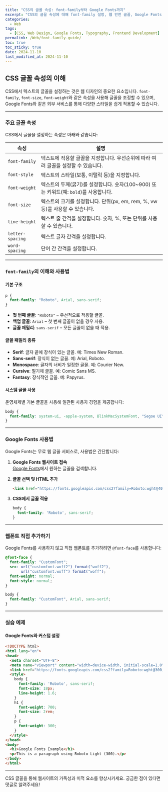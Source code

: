 ```yaml
---
title: "CSS의 글꼴 속성: font-family부터 Google Fonts까지"
excerpt: "CSS의 글꼴 속성에 대해 font-family 설정, 웹 안전 글꼴, Google Fonts 사용법 등을 알아봅니다."
categories:
  - Web
tags:
  - [CSS, Web Design, Google Fonts, Typography, Frontend Development]
permalink: /Web/font-family-guide/
toc: true
toc_sticky: true
date: 2024-11-10
last_modified_at: 2024-11-10
---
```


## CSS 글꼴 속성의 이해

CSS에서 텍스트의 글꼴을 설정하는 것은 웹 디자인의 중요한 요소입니다. `font-family`, `font-size`, `font-weight`와 같은 속성을 사용해 글꼴을 조정할 수 있으며, Google Fonts와 같은 외부 서비스를 통해 다양한 스타일을 쉽게 적용할 수 있습니다.

---

### 주요 글꼴 속성

CSS에서 글꼴을 설정하는 속성은 아래와 같습니다:

| 속성            | 설명                                                                 |
|----------------|----------------------------------------------------------------------|
| `font-family`   | 텍스트에 적용할 글꼴을 지정합니다. 우선순위에 따라 여러 글꼴을 설정할 수 있습니다. |
| `font-style`    | 텍스트의 스타일(보통, 이탤릭 등)을 지정합니다.                              |
| `font-weight`   | 텍스트의 두께(굵기)를 설정합니다. 숫자(100~900) 또는 키워드(예: `bold`)를 사용합니다. |
| `font-size`     | 텍스트의 크기를 설정합니다. 단위(px, em, rem, %, vw 등)를 사용할 수 있습니다. |
| `line-height`   | 텍스트 줄 간격을 설정합니다. 숫자, %, 또는 단위를 사용할 수 있습니다.               |
| `letter-spacing`| 텍스트 글자 간격을 설정합니다.                                          |
| `word-spacing`  | 단어 간 간격을 설정합니다.                                              |

---

### `font-family`의 이해와 사용법

#### 기본 구조

```css
p {
  font-family: "Roboto", Arial, sans-serif;
}
```

- **첫 번째 글꼴**: `"Roboto"` – 우선적으로 적용할 글꼴.
- **백업 글꼴**: `Arial` – 첫 번째 글꼴이 없을 경우 사용.
- **글꼴 패밀리**: `sans-serif` – 모든 글꼴이 없을 때 적용.

#### 글꼴 패밀리 종류
- **Serif**: 글자 끝에 장식이 있는 글꼴. 예: Times New Roman.
- **Sans-serif**: 장식이 없는 글꼴. 예: Arial, Roboto.
- **Monospace**: 글자의 너비가 일정한 글꼴. 예: Courier New.
- **Cursive**: 필기체 글꼴. 예: Comic Sans MS.
- **Fantasy**: 장식적인 글꼴. 예: Papyrus.

#### 시스템 글꼴 사용
운영체제별 기본 글꼴을 사용해 일관된 사용자 경험을 제공합니다:
```css
body {
  font-family: system-ui, -apple-system, BlinkMacSystemFont, "Segoe UI", Roboto, sans-serif;
}
```

---

### Google Fonts 사용법

Google Fonts는 무료 웹 글꼴 서비스로, 사용법은 간단합니다:

1. **Google Fonts 웹사이트 접속**  
   [Google Fonts](https://fonts.google.com)에서 원하는 글꼴을 검색합니다.

2. **글꼴 선택 및 HTML 추가**  
   ```html
   <link href="https://fonts.googleapis.com/css2?family=Roboto:wght@400;700&display=swap" rel="stylesheet">
   ```

3. **CSS에서 글꼴 적용**
   ```css
   body {
     font-family: 'Roboto', sans-serif;
   }
   ```

---

### 웹폰트 직접 추가하기

Google Fonts를 사용하지 않고 직접 웹폰트를 추가하려면 `@font-face`를 사용합니다:

```css
@font-face {
  font-family: "CustomFont";
  src: url("customfont.woff2") format("woff2"),
       url("customfont.woff") format("woff");
  font-weight: normal;
  font-style: normal;
}

body {
  font-family: "CustomFont", Arial, sans-serif;
}
```

---

### 실습 예제

#### Google Fonts와 커스텀 설정
```html
<!DOCTYPE html>
<html lang="en">
<head>
  <meta charset="UTF-8">
  <meta name="viewport" content="width=device-width, initial-scale=1.0">
  <link href="https://fonts.googleapis.com/css2?family=Roboto:wght@300;400;700&display=swap" rel="stylesheet">
  <style>
    body {
      font-family: 'Roboto', sans-serif;
      font-size: 18px;
      line-height: 1.6;
    }
    h1 {
      font-weight: 700;
      font-size: 2rem;
    }
    p {
      font-weight: 300;
    }
  </style>
</head>
<body>
  <h1>Google Fonts Example</h1>
  <p>This is a paragraph using Roboto Light (300).</p>
</body>
</html>
```

---

CSS 글꼴을 통해 웹사이트의 가독성과 미적 요소를 향상시키세요. 궁금한 점이 있다면 댓글로 알려주세요!
